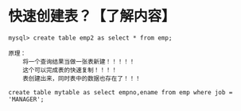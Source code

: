 # 快速创建表？【了解内容】

	mysql> create table emp2 as select * from emp;

	原理：
		将一个查询结果当做一张表新建！！！！！
		这个可以完成表的快速复制！！！！
		表创建出来，同时表中的数据也存在了！！！
	
	create table mytable as select empno,ename from emp where job = 'MANAGER';
